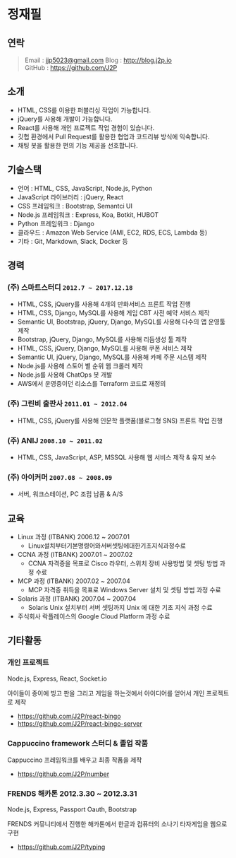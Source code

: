 # 정재필

## 연락
> Email : jjp5023@gmail.com 
> Blog : http://blog.j2p.io 	
> GitHub : https://github.com/J2P

## 소개
* HTML, CSS를 이용한 퍼블리싱 작업이 가능합니다.
* jQuery를 사용해 개발이 가능합니다.
* React를 사용해 개인 프로젝트 작업 경험이 있습니다.
* 깃헙 환경에서 Pull Request를 활용한 협업과 코드리뷰 방식에 익숙합니다.
* 채팅 봇을 활용한 편의 기능 제공을 선호합니다.

## 기술스택
* 언어 : HTML, CSS, JavaScript, Node.js, Python
* JavaScript 라이브러리 : jQuery, React
* CSS 프레임워크 : Bootstrap, Semantci UI
* Node.js 프레임워크 : Express, Koa, Botkit, HUBOT
* Python 프레임워크 : Django
* 클라우드 : Amazon Web Service (AMI, EC2, RDS, ECS, Lambda 등)
* 기타 : Git, Markdown, Slack, Docker 등

##  경력
### (주) 스마트스터디 `2012.7 ~ 2017.12.18`

* HTML, CSS, jQuery를 사용해 4개의 만화서비스 프론트 작업 진행
* HTML, CSS, Django, MySQL를 사용해 게임 CBT 사전 예약 서비스 제작
* Semantic UI, Bootstrap, jQuery, Django, MySQL를 사용해 다수의 앱 운영툴 제작
* Bootstrap, jQuery, Django, MySQL를 사용해 리듬생성 툴 제작
* HTML, CSS, jQuery, Django, MySQL를 사용해 쿠폰 서비스 제작
* Semantic UI, jQuery, Django, MySQL를 사용해 카페 주문 시스템 제작
* Node.js를 사용해 스토어 별 순위 웹 크롤러 제작
* Node.js를 사용해 ChatOps 봇 개발
* AWS에서 운영중이던 리소스를 Terraform 코드로 재정의

### (주) 그린비 출판사 `2011.01 ~ 2012.04`

* HTML, CSS, jQuery를 사용해 인문학 플랫폼(블로그형 SNS) 프론트 작업 진행

### (주) ANIJ `2008.10 ~ 2011.02`

* HTML, CSS, JavaScript, ASP, MSSQL 사용해 웹 서비스 제작 & 유지 보수

### (주) 아이커머 `2007.08 ~ 2008.09`

* 서버, 워크스테이션, PC 조립 납품 & A/S

## 교육
* Linux 과정 (ITBANK) 2006.12 ~ 2007.01
	* Linux설치부터기본명령어와서버셋팅에대한기초지식과정수료
* CCNA 과정 (ITBANK) 2007.01 ~ 2007.02
	* CCNA 자격증을 목표로 Cisco 라우터, 스위치 장비 사용방법 및 셋팅 방법 과정 수료
* MCP 과정 (ITBANK) 2007.02 ~ 2007.04
	* MCP 자격증 취득을 목표로 Windows Server 설치 및 셋팅 방법 과정 수료
* Solaris 과정 (ITBANK) 2007.04 ~ 2007.04
	* Solaris Unix 설치부터 서버 셋팅까지 Unix 에 대한 기초 지식 과정 수료
* 주식회사 락플레이스의 Google Cloud Platform 과정 수료

## 기타활동
### 개인 프로젝트
Node.js, Express, React, Socket.io

아이들이 종이에 빙고 판을 그리고 게임을 하는것에서 아이디어를 얻어서 개인 프로젝트로 제작
* https://github.com/J2P/react-bingo
* https://github.com/J2P/react-bingo-server

### Cappuccino framework 스터디 & 졸업 작품
Cappuccino 프레임워크를 배우고 최종 작품을 제작
* https://github.com/J2P/number

### FRENDS 해카톤 2012.3.30 ~ 2012.3.31
Node.js, Express, Passport Oauth, Bootstrap

FRENDS 커뮤니티에서 진행한 해카톤에서 한글과 컴퓨터의 소나기 타자게임을 웹으로 구현
* https://github.com/J2P/typing
